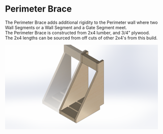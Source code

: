 # Perimeter Brace

The Perimeter Brace adds additional rigidity to the Perimeter wall where two Wall Segments or a Wall Segment and a Gate Segment meet.  
The Perimeter Brace is constructed from 2x4 lumber, and 3/4" plywood.  
The 2x4 lengths can be sourced from off cuts of other 2x4's from this build.  

![Perimeter Brace](Perimeter%20Brace.PNG)
